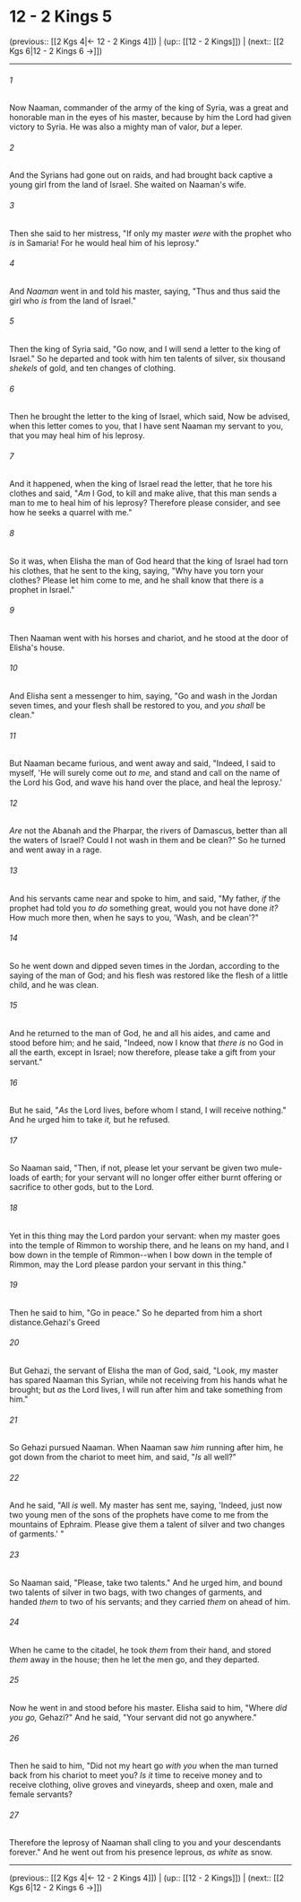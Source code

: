 # 12 - 2 Kings 5

(previous:: [[2 Kgs 4|← 12 - 2 Kings 4]]) | (up:: [[12 - 2 Kings]]) | (next:: [[2 Kgs 6|12 - 2 Kings 6 →]])

***


###### 1 
Now Naaman, commander of the army of the king of Syria, was a great and honorable man in the eyes of his master, because by him the Lord had given victory to Syria. He was also a mighty man of valor, _but_ a leper. 

###### 2 
And the Syrians had gone out on raids, and had brought back captive a young girl from the land of Israel. She waited on Naaman's wife. 

###### 3 
Then she said to her mistress, "If only my master _were_ with the prophet who _is_ in Samaria! For he would heal him of his leprosy." 

###### 4 
And _Naaman_ went in and told his master, saying, "Thus and thus said the girl who _is_ from the land of Israel." 

###### 5 
Then the king of Syria said, "Go now, and I will send a letter to the king of Israel." So he departed and took with him ten talents of silver, six thousand _shekels_ of gold, and ten changes of clothing. 

###### 6 
Then he brought the letter to the king of Israel, which said, Now be advised, when this letter comes to you, that I have sent Naaman my servant to you, that you may heal him of his leprosy. 

###### 7 
And it happened, when the king of Israel read the letter, that he tore his clothes and said, "_Am_ I God, to kill and make alive, that this man sends a man to me to heal him of his leprosy? Therefore please consider, and see how he seeks a quarrel with me." 

###### 8 
So it was, when Elisha the man of God heard that the king of Israel had torn his clothes, that he sent to the king, saying, "Why have you torn your clothes? Please let him come to me, and he shall know that there is a prophet in Israel." 

###### 9 
Then Naaman went with his horses and chariot, and he stood at the door of Elisha's house. 

###### 10 
And Elisha sent a messenger to him, saying, "Go and wash in the Jordan seven times, and your flesh shall be restored to you, and _you shall_ be clean." 

###### 11 
But Naaman became furious, and went away and said, "Indeed, I said to myself, 'He will surely come out _to me,_ and stand and call on the name of the Lord his God, and wave his hand over the place, and heal the leprosy.' 

###### 12 
_Are_ not the Abanah and the Pharpar, the rivers of Damascus, better than all the waters of Israel? Could I not wash in them and be clean?" So he turned and went away in a rage. 

###### 13 
And his servants came near and spoke to him, and said, "My father, _if_ the prophet had told you _to do_ something great, would you not have done _it?_ How much more then, when he says to you, 'Wash, and be clean'?" 

###### 14 
So he went down and dipped seven times in the Jordan, according to the saying of the man of God; and his flesh was restored like the flesh of a little child, and he was clean. 

###### 15 
And he returned to the man of God, he and all his aides, and came and stood before him; and he said, "Indeed, now I know that _there is_ no God in all the earth, except in Israel; now therefore, please take a gift from your servant." 

###### 16 
But he said, "_As_ the Lord lives, before whom I stand, I will receive nothing." And he urged him to take _it,_ but he refused. 

###### 17 
So Naaman said, "Then, if not, please let your servant be given two mule-loads of earth; for your servant will no longer offer either burnt offering or sacrifice to other gods, but to the Lord. 

###### 18 
Yet in this thing may the Lord pardon your servant: when my master goes into the temple of Rimmon to worship there, and he leans on my hand, and I bow down in the temple of Rimmon--when I bow down in the temple of Rimmon, may the Lord please pardon your servant in this thing." 

###### 19 
Then he said to him, "Go in peace." So he departed from him a short distance.Gehazi's Greed 

###### 20 
But Gehazi, the servant of Elisha the man of God, said, "Look, my master has spared Naaman this Syrian, while not receiving from his hands what he brought; but _as_ the Lord lives, I will run after him and take something from him." 

###### 21 
So Gehazi pursued Naaman. When Naaman saw _him_ running after him, he got down from the chariot to meet him, and said, "_Is_ all well?" 

###### 22 
And he said, "All _is_ well. My master has sent me, saying, 'Indeed, just now two young men of the sons of the prophets have come to me from the mountains of Ephraim. Please give them a talent of silver and two changes of garments.' " 

###### 23 
So Naaman said, "Please, take two talents." And he urged him, and bound two talents of silver in two bags, with two changes of garments, and handed _them_ to two of his servants; and they carried _them_ on ahead of him. 

###### 24 
When he came to the citadel, he took _them_ from their hand, and stored _them_ away in the house; then he let the men go, and they departed. 

###### 25 
Now he went in and stood before his master. Elisha said to him, "Where _did you go,_ Gehazi?" And he said, "Your servant did not go anywhere." 

###### 26 
Then he said to him, "Did not my heart go _with you_ when the man turned back from his chariot to meet you? _Is it_ time to receive money and to receive clothing, olive groves and vineyards, sheep and oxen, male and female servants? 

###### 27 
Therefore the leprosy of Naaman shall cling to you and your descendants forever." And he went out from his presence leprous, _as white_ as snow.

***

(previous:: [[2 Kgs 4|← 12 - 2 Kings 4]]) | (up:: [[12 - 2 Kings]]) | (next:: [[2 Kgs 6|12 - 2 Kings 6 →]])
